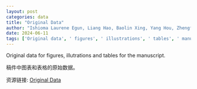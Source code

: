 ```yaml
---
layout: post
categories: data
title: "Original Data"
author: "Ishioma Laurene Egun, Liang Hao, Baolin Xing, Yang Hou, Zhengfei Chen"
date: 2024-06-11
tags: ['Original data', ' figures', ' illustrations', ' tables', ' manuscript']
---
```


Original data for figures, illutrations and tables for the manuscript.

稿件中图表和表格的原始数据。

资源链接: [Original Data](https://doi.org/10.57760/sciencedb.08193)
